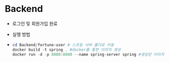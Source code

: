 # Backend
- 로그인 및 회원가입 완료

- 실행 방법
- ```powershell
  cd Backend/fortune-user # 스프링 서버 폴더로 이동
  docker build -t spring . #docker를 통한 이미지 생성
  docker run -d -p 8080:8080 --name spring-server spring #생성된 이미지 기반으로 도커 컨테이너 실행
  ```
